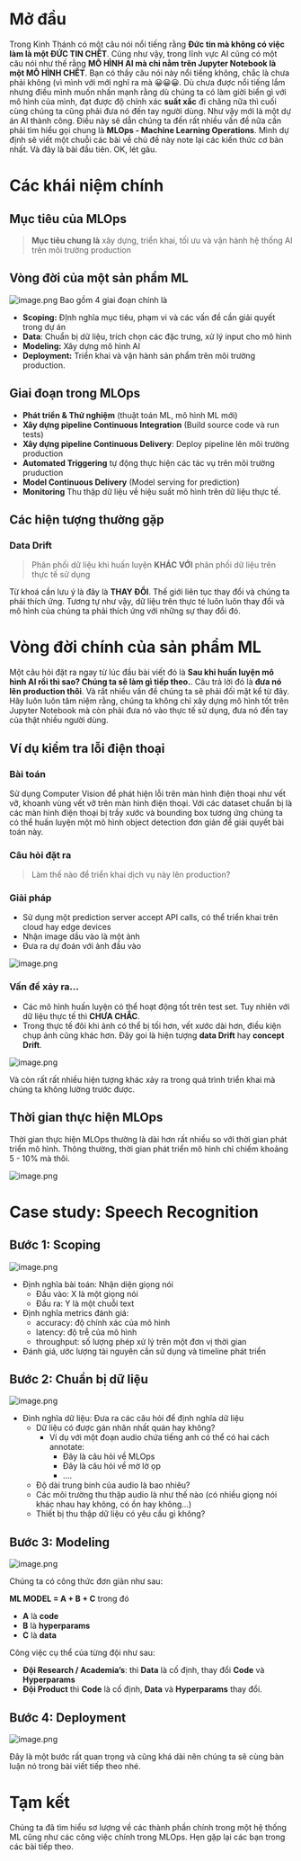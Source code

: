 # Mở đầu 
Trong Kinh Thánh có một câu nói nổi tiếng rằng **Đức tin mà không có việc làm là một ĐỨC TIN CHẾT**. Cũng như vậy, trong lĩnh vực AI cũng có một câu nói như thế rằng **MÔ HÌNH AI mà chỉ nằm trên Jupyter Notebook là một MÔ HÌNH CHẾT**. Bạn có thấy câu nói này nổi tiếng không, chắc là chưa phải không (vì mình với mới nghĩ ra mà 😀😀😀. Dù chưa được nổi tiếng lắm nhưng điều mình muốn nhấn mạnh rằng dù chúng ta có làm giời biển gì với mô hình của mình, đạt được độ chính xác **suất xắc** đi chăng nữa thì cuối cùng chúng ta cũng phải đưa nó đến tay người dùng. Như vậy mới là một dự án AI thành công. Điều này sẽ dẫn chúng ta đến rất nhiều vấn đề nữa cần phải tìm hiểu gọi chung là **MLOps - Machine Learning Operations**. Mình dự định sẽ viết một chuỗi các bài về chủ đề này note lại các kiến thức cơ bản nhất. Và đây là bài đầu tiên. OK, lét gâu. 

# Các khái niệm chính 
## Mục tiêu của MLOps 
> **Mục tiêu chung là** xây dựng, triển khai, tối ưu và vận hành hệ thống AI trên môi trường production 

## Vòng đời của một sản phẩm ML 
![image.png](https://images.viblo.asia/2067b594-4731-4074-80ab-13a537e3d054.png)
Bao gồm 4 giai đoạn chính là 
* **Scoping:** ĐỊnh nghĩa mục tiêu, phạm vi và các vấn đề cần giải quyết trong dự án 
* **Data**: Chuẩn bị dữ liệu, trích chọn các đặc trưng, xử lý input cho mô hình 
* **Modeling:** Xây dựng mô hình AI 
* **Deployment:** Triển khai và vận hành sản phẩm trên môi trường production. 

## Giai đoạn trong MLOps 

* **Phát triển & Thử nghiệm** (thuật toán ML, mô hình ML mới)
* **Xây dựng pipeline Continuous Integration** (Build source code và run tests)
* **Xây dựng pipeline  Continuous Delivery**: Deploy pipeline lên môi trường production 
* **Automated Triggering** tự động thực hiện các tác vụ trên môi trường pruduction 
* **Model Continuous Delivery** (Model serving for prediction)	
* **Monitoring** Thu thập dữ liệu về hiệu suất mô hình trên dữ liệu thực tế. 

## Các hiện tượng thường gặp 

### Data Drift 

> Phân phối dữ liệu khi huấn luyện **KHÁC VỚI** phân phối dữ liệu trên thực tế sử dụng 

Từ khoá cần lưu ý là đây là **THAY ĐỔI**. Thế giới liên tục thay đổi và chúng ta phải thích ứng. Tương tự như vậy, dữ liệu trên thực té luôn luôn thay đổi và mô hình của chúng ta phải thích ứng với những sự thay đổi đó. 

# Vòng đời chính của sản phẩm ML 

Một câu hỏi đặt ra ngay từ lúc đầu bài viết đó là **Sau khi huấn luyện mô hình AI rồi thì sao? Chúng ta sẽ làm gì tiếp theo.**. Câu trả lời đó là **đưa nó lên production thôi**. Và rất nhiều vấn đề chúng ta sẽ phải đối mặt kể từ đây. Hãy luôn luôn tâm niệm rằng, chúng ta không chỉ xây dựng mô hình tốt trên Jupyter Notebook mà còn phải đưa nó vào thực tế sử dụng, đưa nó đến tay của thật nhiều người dùng. 

## Ví dụ kiểm tra lỗi điện thoại 

### Bài toán 

Sử dụng Computer Vision để phát hiện lỗi trên màn hình điện thoại như vết vỡ, khoanh vùng vết vỡ trên màn hình điện thoại. Với các dataset chuẩn bị là các màn hình điện thoại bị trầy xước và bounding box tương ứng chúng ta có thể huấn luyện một mô hình object detection đơn giản để giải quyết bài toán này. 

### Câu hỏi đặt ra 

> Làm thế nào để triển khai dịch vụ này lên production?

### Giải pháp 

* Sử dụng một prediction server accept API calls, có thể triển khai trên cloud hay edge devices
* Nhận image dầu vào là một ảnh 
* Đưa ra dự đoán với ảnh đầu vào 

![image.png](https://images.viblo.asia/220b5140-9c97-4467-b853-7756529a286c.png)
### Vấn đề xảy ra...
* Các mô hình huấn luyện có thể hoạt động tốt trên test set. Tuy nhiên với dữ liệu thực tế thì **CHƯA CHẮC**. 
* Trong thực tế đôi khi ảnh có thể bị tối hơn, vết xước dài hơn, điều kiện chụp ảnh cũng khác hơn. Đây goi là hiện tượng **data Drift** hay **concept Drift**.


![image.png](https://images.viblo.asia/8dd4fca0-027b-424f-a943-63f3b8402d52.png)

Và còn rất rất nhiều hiện tượng khác xảy ra trong quá trình triển khai mà chúng ta không lường trước được. 

## Thời gian thực hiện MLOps

Thời gian thực hiện MLOps thường là dài hơn rất nhiều so với thời gian phát triển mô hình.  Thông thường, thời gian phát triển mô hình chỉ chiếm khoảng 5 - 10% mà thôi. 

![image.png](https://images.viblo.asia/185a474a-ba80-4cf7-9b3a-57f9bdf842ff.png)

# Case study: Speech Recognition 

## Bước 1: Scoping 

![image.png](https://images.viblo.asia/0816c276-2a89-40af-9f5d-57fb21d909b9.png)

* Định nghĩa bài toán: Nhận diện giọng nói 
    * Đầu vào: X là một giọng nói 
    * Đầu ra: Y là một chuỗi text 
* Định nghĩa metrics đánh giá: 
    * accuracy: độ chính xác của mô hình 
    * latency: độ trễ của mô hình 
    * throughput: số lượng phép xử lý trên một đơn vị thời gian 
* Đánh giá, ước lượng tài nguyên cần sử dụng và timeline phát triển  


## Bước 2: Chuẩn bị dữ liệu 

![image.png](https://images.viblo.asia/53acc9c8-05bf-4aec-b31e-6ee7b9c2cf02.png)

* Đinh nghĩa dữ liệu: Đưa ra các câu hỏi để định nghĩa dữ liệu 
    * Dữ liệu có được gán nhãn nhất quán hay không? 
        * Ví dụ với một đoạn audio chứa tiếng anh có thể có hai cách annotate:
            * Đây là câu hỏi về MLOps
            * Đây là câu hỏi về mờ lờ ọp 
            * ....
    * Độ dài trung binh của audio là bao nhiêu?
    * Các môi trường thu thập audio là như thế nào (có nhiều giọng nói khác nhau hay không, có ồn hay không...)
    * Thiết bị thu thập dữ liệu có yêu cầu gì không?

## Bước 3: Modeling 

![image.png](https://images.viblo.asia/64301f0c-aeba-41e1-8331-05c1811e794e.png)

Chúng ta có công thức đơn giản như sau:

**ML MODEL = A + B + C** trong đó

* **A** là **code**
* **B** là **hyperparams**
* **C** là **data**

Công việc cụ thể của từng đội như sau:
* **Đội Research / Academia’s**: thì **Data** là cố định, thay đổi **Code** và **Hyperparams**
* **Đội Product** thì **Code** là cố định, **Data** và **Hyperparams** thay đổi. 

## Bước 4: Deployment 

![image.png](https://images.viblo.asia/6afe6b23-77b1-49b3-89a2-5a719486a313.png)

Đây là một bước rất quan trọng và cũng khá dài nên chúng ta sẽ cùng bàn luận nó trong bài viết tiếp theo nhé. 


# Tạm kết 

Chúng ta đã tìm hiểu sơ lượng về các thành phần chính trong một hệ thống ML cũng như các công việc chính trong MLOps. Hẹn gặp lại các bạn trong các bài tiếp theo.